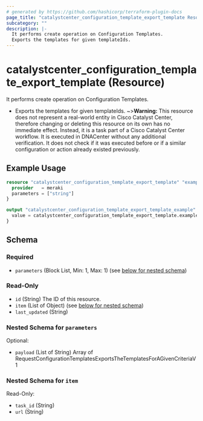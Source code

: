```yaml
---
# generated by https://github.com/hashicorp/terraform-plugin-docs
page_title: "catalystcenter_configuration_template_export_template Resource - terraform-provider-catalystcenter"
subcategory: ""
description: |-
  It performs create operation on Configuration Templates.
  Exports the templates for given templateIds.
---
```


# catalystcenter_configuration_template_export_template (Resource)

It performs create operation on Configuration Templates.

- Exports the templates for given templateIds.
~>**Warning:**
This resource does not represent a real-world entity in Cisco Catalyst Center, therefore changing or deleting this resource on its own has no immediate effect.
Instead, it is a task part of a Cisco Catalyst Center workflow. It is executed in DNACenter without any additional verification. It does not check if it was executed before or if a similar configuration or action already existed previously.

## Example Usage

```terraform
resource "catalystcenter_configuration_template_export_template" "example" {
  provider   = meraki
  parameters = ["string"]
}

output "catalystcenter_configuration_template_export_template_example" {
  value = catalystcenter_configuration_template_export_template.example
}
```

<!-- schema generated by tfplugindocs -->
## Schema

### Required

- `parameters` (Block List, Min: 1, Max: 1) (see [below for nested schema](#nestedblock--parameters))

### Read-Only

- `id` (String) The ID of this resource.
- `item` (List of Object) (see [below for nested schema](#nestedatt--item))
- `last_updated` (String)

<a id="nestedblock--parameters"></a>
### Nested Schema for `parameters`

Optional:

- `payload` (List of String) Array of RequestConfigurationTemplatesExportsTheTemplatesForAGivenCriteriaV1


<a id="nestedatt--item"></a>
### Nested Schema for `item`

Read-Only:

- `task_id` (String)
- `url` (String)
